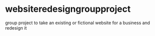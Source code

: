 # websiteredesigngroupproject
group project to take an existing or fictional website for a business and redesign it 
